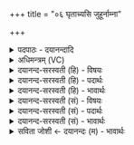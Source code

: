 +++
title = "०६ घृताच्यसि जुहूर्नाम्ना"

+++
<details><summary>पदपाठः - दयानन्दादि</summary>

घृ॒ताची॑। अ॒सि॒। जु॒हूः। नाम्ना॑। सा। इ॒दम्। प्रि॒येण॑। धाम्ना॑। प्रि॒यम्। सदः॑। आ। सी॒द॒। घृ॒ताची॑। अ॒सि॒। उ॒प॒भृदित्यु॑प॒ऽभृत्। नाम्ना॑। सा। इ॒दम्। प्रि॒येण॑। धाम्ना॑। प्रि॒यम्। सदः॑। आ। सी॒द॒। घृ॒ताची॑। अ॒सि॒। ध्रु॒वा। नाम्ना॑। सा। इ॒दम्। प्रि॒येण॑। धाम्ना॑। प्रि॒यम्। सदः॑। आ। सी॒द॒। प्रि॒येण॑। धाम्ना॑। प्रि॒यम्। सदः॑। आ। सी॒द॒। ध्रु॒वा। अ॒स॒द॒न्। ऋ॒तस्य॑। योनौ॑। ता। वि॒ष्णो॒ऽइति॑ विष्णो। पा॒हि। पा॒हि। य॒ज्ञम्। पा॒हि। य॒ज्ञप॑ति॒मिति॑ य॒ज्ञऽप॑तिम्। पा॒हि। माम्। य॒ज्ञ॒न्य᳖मिति॑ यज्ञ॒ऽन्य᳖म्। ६।
</details>

<details><summary>अधिमन्त्रम् (VC)</summary>

- विष्णुः सर्वस्य
- परमेष्ठी प्रजापतिर्ऋषिः
- ब्राह्मी त्रिष्टुप्, निचृत् त्रिष्टुप्
- धैवतः
</details>

<details><summary>दयानन्द-सरस्वती (हि) - विषयः</summary>

फिर उक्त यज्ञ से क्या-क्या प्रिय सुख सिद्ध होता है, सो अगले मन्त्र में प्रकाशित किया है ॥
</details>

<details><summary>दयानन्द-सरस्वती (हि) - पदार्थः</summary>

पदार्थान्वयभाषाः -  जो [(नाम्ना)] (जुहूः) हवि अग्नि में डालने के लिये सुख की उत्पन्न करनेवाली (घृताची) घृत को प्राप्त करानेवाली आदान क्रिया (असि) है (सा) वह यज्ञ में युक्त की हुई सार ग्रहण की क्रिया है सो (प्रियेण) सुखों से तृप्त करनेवाला शोभायमान (धाम्ना) स्थान के साथ वर्त्तमान होके (इदम्) यह (प्रियम्) जिस में तृप्त करनेवाले (सदः) उत्तम-उत्तम सुखों को प्राप्त होते हैं, उन को (आसीद) सिद्ध करती है। जो (नाम्ना) प्रसिद्धि से (उपभृत) समीप प्राप्त हुए पदार्थों को धारण करने तथा (घृताची) जल को प्राप्त करानेवाली हस्तक्रिया (असि) है (सा) वह यज्ञ में युक्त की हुई (प्रियेण) प्रीति के हेतु (धाम्ना) स्थल से (इदम्) यह ओषधि आदि पदार्थों का समूह (प्रियम्) जो कि आरोग्यपूर्वक सुखदायक और (सदः) दुःखों का नाश करनेवाला है, उस को (आसीद) अच्छी प्रकार प्राप्त कराती है तथा जो [(नाम्ना)] (ध्रुवा) स्थिर सुखों वा (घृताची) आयु के निमित्त की देनेवाली विद्या (असि) होती है (सा) वह अच्छी प्रकार उत्तम कार्यों में युक्त की हुई (प्रियेण) प्रीति उत्पन्न करनेवाले [धाम्ना] स्थिरता के निमित्त से (इदम्) इस (प्रियम्) आनन्द करानेवाले जीवन वा (सदः) वस्तुओं को (आसीद) प्राप्त करती है। जिस क्रिया करके (प्रियेण) प्रसन्नता के करने हारे (धाम्ना) हृदय से (प्रियम्) प्रसन्नता करनेवाला (सदः) ज्ञान (आसीद) अच्छी प्रकार प्राप्त होता है, (सा) वह विज्ञानरीति सब को नित्य सिद्ध करनी चाहिये। हे (विष्णो) व्यापकेश्वर ! जैसे जो-जो (ऋतस्य योनौ) शुद्ध यज्ञ में (ध्रुवा) स्थिर वस्तु (असदन्) हो सके, वैसे ही [ता] उनकी निरन्तर (पाहि) रक्षा कीजिये तथा कृपा कर के [(यज्ञम्)] यज्ञ की (पाहि) रक्षा कीजिये (यज्ञन्यम्) यज्ञ प्राप्त करने (यज्ञपतिम्) यज्ञ को पालन करने हारे यजमान की (पाहि) रक्षा करो और यज्ञ को प्रकाशित करनेवाले (माम्) मुझे (च) भी (पाहि) पालिये ॥६॥
</details>

<details><summary>दयानन्द-सरस्वती (हि) - भावार्थः</summary>

भावार्थभाषाः -  जो यज्ञ पूर्वोक्त मन्त्र में वसु, रुद्र और आदित्य से सिद्ध होने के लिये कहा है, वह वायु और जल की शुद्धि के द्वारा सब स्थान और सब वस्तुओं को प्रीति कराने हारे उत्तम सुख को बढ़ानेवाले कर देता है, सब मनुष्यों को उनकी वृद्धि वा रक्षा के लिये व्यापक ईश्वर की प्रार्थना और सदा अच्छी प्रकार पुरुषार्थ करना चाहिये ॥६॥
</details>

<details><summary>दयानन्द-सरस्वती (सं) - विषयः</summary>

स किं किं प्रियं सुखं साधयतीत्युपदिश्यते ॥
</details>

<details><summary>दयानन्द-सरस्वती (सं) - पदार्थः</summary>

पदार्थान्वयभाषाः -  या जुहूर्नाम्ना घृताच्यसि भवति सा यज्ञे प्रयुक्ता सती प्रियेण धाम्ना सह वर्त्तमानमिदं प्रियं सद आसीद आसादयति। योपभृन्नाम्ना घृताच्य(स्य)स्ति, साऽथ यत्ते प्रयुक्ता सती प्रियेण धाम्नेदं प्रियं सद आसीद समन्तात् प्रापयति। या ध्रुवा नाम्ना घृताच्यसि भवति, सा सम्यक् स्थापिता सती प्रियेण धाम्नेदं प्रियं सद आसीद आगमयति। यथा क्रियया प्रियेण धाम्ना प्रियं सद आसीद समन्तात् प्राप्नोति। सा सर्वैर्नित्यं साध्या। हे विष्णो ! यथेमानि ऋतस्य योनौ ध्रुवा ध्रुवाणि वस्तून्यसदन् भवेयुस्तथैवैतानि निरन्तरं पाहि, तथा कृपया यज्ञं पाहि। यज्ञन्यं यज्ञपतिं पाहि यज्ञन्यं मां च पाहि ॥६॥
</details>

<details><summary>दयानन्द-सरस्वती (सं) - भावार्थः</summary>

भावार्थभाषाः -  यो यज्ञः पूर्वोक्ते मन्त्रे वसुरुद्रादित्यैः सिध्यति, स वायुजलशुद्धिद्वारा सर्वाणि स्थानानि सर्वाणि वस्तूनि च प्रियाणि निश्चलसुखसाधकानि ज्ञानवर्धकानि च करोति, तेषां वृद्धये रक्षणाय च सर्वैर्मनुष्यैर्व्यापकेश्वरस्य प्रार्थना सम्यक् पुरुषार्थश्च कर्त्तव्य इति ॥६॥
</details>

<details><summary>सविता जोशी ← दयानन्दः (म) - भावार्थः</summary>

भावार्थभाषाः -  पूर्वोक्त मंत्रात वसू, रुद्र, आदित्य इत्यादींद्वारे जो यज्ञ सिद्ध करावा असे सांगितलेले आहे. तो यज्ञ वायू व जलाची शुद्धी करतो आणि सर्व स्थाने व सर्व पदार्थ उत्तम व सुखकारक बनवितो त्यासाठी सर्व माणसांनी यज्ञाची वृद्धी व्हावी व रक्षण व्हावे यासाठी सर्वव्यापक ईश्वराची प्रार्थना करून चांगल्या प्रकारे पुरुषार्थ करावा.
</details>